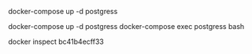 docker-compose up -d postgress

docker-compose up -d postgress
docker-compose exec postgress bash

docker inspect bc41b4ecff33